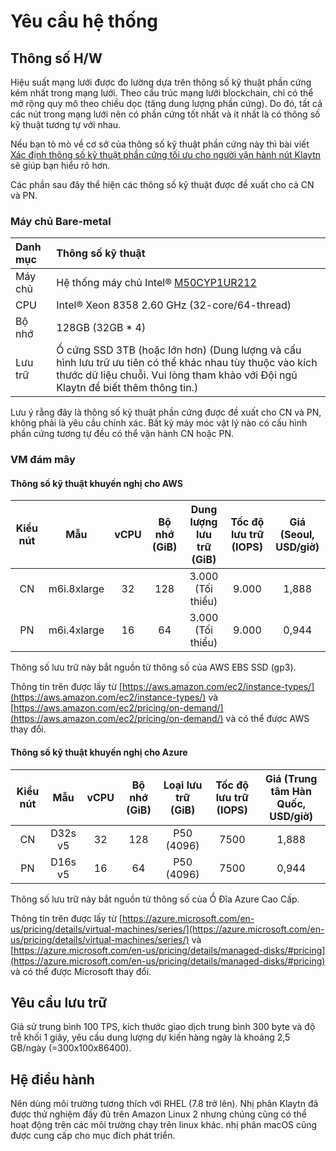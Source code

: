 # Yêu cầu hệ thống

## Thông số H/W <a id="h-w-specification"></a>

Hiệu suất mạng lưới được đo lường dựa trên thông số kỹ thuật phần cứng kém nhất trong mạng lưới. Theo cấu trúc mạng lưới blockchain, chỉ có thể mở rộng quy mô theo chiều dọc (tăng dung lượng phần cứng). Do đó, tất cả các nút trong mạng lưới nên có phần cứng tốt nhất và ít nhất là có thông số kỹ thuật tương tự với nhau.

Nếu bạn tò mò về cơ sở của thông số kỹ thuật phần cứng này thì bài viết [Xác định thông số kỹ thuật phần cứng tối ưu cho người vận hành nút Klaytn](https://klaytn.foundation/node-operator-optimal-specs/) sẽ giúp bạn hiểu rõ hơn.

Các phần sau đây thể hiện các thông số kỹ thuật được đề xuất cho cả CN và PN.

### Máy chủ Bare-metal <a id="bare-metal-server"></a>

| Danh mục | Thông số kỹ thuật                                                                                                                                                                                                                   |
| :------- | :---------------------------------------------------------------------------------------------------------------------------------------------------------------------------------------------------------------------------------- |
| Máy chủ  | Hệ thống máy chủ Intel® [M50CYP1UR212](https://www.intel.sg/content/www/xa/en/products/sku/214842/intel-server-system-m50cyp1ur212/specifications.html)                                                                             |
| CPU      | Intel® Xeon 8358 2.60 GHz (32-core/64-thread)                                                                                                                                                                    |
| Bộ nhớ   | 128GB (32GB \* 4)                                                                                                                                                                                                |
| Lưu trữ  | Ổ cứng SSD 3TB (hoặc lớn hơn) (Dung lượng và cấu hình lưu trữ ưu tiên có thể khác nhau tùy thuộc vào kích thước dữ liệu chuỗi. Vui lòng tham khảo với Đội ngũ Klaytn để biết thêm thông tin.) |

Lưu ý rằng đây là thông số kỹ thuật phần cứng được đề xuất cho CN và PN, không phải là yêu cầu chính xác. Bất kỳ máy móc vật lý nào có cấu hình phần cứng tương tự đều có thể vận hành CN hoặc PN.

### VM đám mây <a id="cloud-vm"></a>

#### Thông số kỹ thuật khuyến nghị cho AWS<a id="recommended-specification-for-aws"></a>

| Kiểu nút |     Mẫu     | vCPU | Bộ nhớ (GiB) | Dung lượng lưu trữ (GiB) | Tốc độ lưu trữ (IOPS) | Giá (Seoul, USD/giờ) |
| :------: | :---------: | :--: | :-----------------------------: | :-----------------------------------------: | :--------------------------------------: | :-------------------------------------: |
|    CN    | m6i.8xlarge |  32  |               128               |     3.000 (Tối thiểu)    |                   9.000                  |                  1,888                  |
|    PN    | m6i.4xlarge |  16  |                64               |     3.000 (Tối thiểu)    |                   9.000                  |                  0,944                  |

Thông số lưu trữ này bắt nguồn từ thông số của AWS EBS SSD (gp3).

Thông tin trên được lấy từ [https://aws.amazon.com/ec2/instance-types/](https://aws.amazon.com/ec2/instance-types/) và [https://aws.amazon.com/ec2/pricing/on-demand/](https://aws.amazon.com/ec2/pricing/on-demand/) và có thể được AWS thay đổi.

#### Thông số kỹ thuật khuyến nghị cho Azure<a id="recommended-specification-for-azure"></a>

| Kiểu nút |   Mẫu   | vCPU | Bộ nhớ (GiB) | Loại lưu trữ (GiB) | Tốc độ lưu trữ (IOPS) | Giá (Trung tâm Hàn Quốc, USD/giờ) |
| :------: | :-----: | :--: | :-----------------------------: | :-----------------------------------: | :--------------------------------------: | :--------------------------------------------------: |
|    CN    | D32s v5 |  32  |               128               |     P50 (4096)     |                   7500                   |                         1,888                        |
|    PN    | D16s v5 |  16  |                64               |     P50 (4096)     |                   7500                   |                         0,944                        |

Thông số lưu trữ này bắt nguồn từ thông số của Ổ Đĩa Azure Cao Cấp.

Thông tin trên được lấy từ [https://azure.microsoft.com/en-us/pricing/details/virtual-machines/series/](https://azure.microsoft.com/en-us/pricing/details/virtual-machines/series/) và [https://azure.microsoft.com/en-us/pricing/details/managed-disks/#pricing](https://azure.microsoft.com/en-us/pricing/details/managed-disks/#pricing) và có thể được Microsoft thay đổi.

## Yêu cầu lưu trữ <a id="storage-requirements"></a>

Giả sử trung bình 100 TPS, kích thước giao dịch trung bình 300 byte và độ trễ khối 1 giây, yêu cầu dung lượng dự kiến hàng ngày là khoảng 2,5 GB/ngày (=300x100x86400).

## Hệ điều hành <a id="operating-system"></a>

Nên dùng môi trường tương thích với RHEL (7.8 trở lên).
Nhị phân Klaytn đã được thử nghiệm đầy đủ trên Amazon Linux 2 nhưng chúng cũng có thể hoạt động trên các môi trường chạy trên linux khác. nhị phân macOS cũng được cung cấp cho mục đích phát triển.
